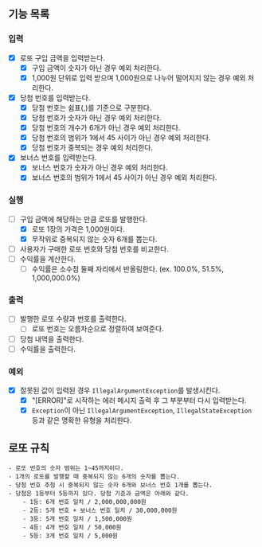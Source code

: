 ## 기능 목록
### 입력
- [x] 로또 구입 금액을 입력받는다.
  - [x] 구입 금액이 숫자가 아닌 경우 예외 처리한다.
  - [x] 1,000원 단위로 입력 받으며 1,000원으로 나누어 떨어지지 않는 경우 예외 처리한다.
- [x] 당첨 번호를 입력받는다.
  - [x] 당첨 번호는 쉼표(,)를 기준으로 구분한다.
  - [x] 당첨 번호가 숫자가 아닌 경우 예외 처리한다.
  - [x] 당첨 번호의 개수가 6개가 아닌 경우 예외 처리한다.
  - [x] 당첨 번호의 범위가 1에서 45 사이가 아닌 경우 예외 처리한다.
  - [x] 당첨 번호가 중복되는 경우 예외 처리한다.
- [x] 보너스 번호를 입력받는다.
  - [x] 보너스 번호가 숫자가 아닌 경우 예외 처리한다.
  - [x] 보너스 번호의 범위가 1에서 45 사이가 아닌 경우 예외 처리한다.
### 실행
- [ ] 구입 금액에 해당하는 만큼 로또를 발행한다.
  - [x] 로또 1장의 가격은 1,000원이다.
  - [x] 무작위로 중복되지 않는 숫자 6개를 뽑는다.
- [ ] 사용자가 구매한 로또 번호와 당첨 번호를 비교한다.
- [ ] 수익률을 계산한다.
  - [ ] 수익률은 소수점 둘째 자리에서 반올림한다. (ex. 100.0%, 51.5%, 1,000,000.0%)
### 출력
- [ ] 발행한 로또 수량과 번호를 출력한다.
  - [ ] 로또 번호는 오름차순으로 정렬하여 보여준다.
- [ ] 당첨 내역을 출력한다.
- [ ] 수익률을 출력한다.
### 예외
- [x] 잘못된 값이 입력된 경우 `IllegalArgumentException`를 발생시킨다.
  - [x] "[ERROR]"로 시작하는 에러 메시지 출력 후 그 부분부터 다시 입력받는다.
  - [x] `Exception`이 아닌 `IllegalArgumentException`, `IllegalStateException` 등과 같은 명확한 유형을 처리한다.
## 로또 규칙
```
- 로또 번호의 숫자 범위는 1~45까지이다.
- 1개의 로또를 발행할 때 중복되지 않는 6개의 숫자를 뽑는다.
- 당첨 번호 추첨 시 중복되지 않는 숫자 6개와 보너스 번호 1개를 뽑는다.
- 당첨은 1등부터 5등까지 있다. 당첨 기준과 금액은 아래와 같다.
    - 1등: 6개 번호 일치 / 2,000,000,000원
    - 2등: 5개 번호 + 보너스 번호 일치 / 30,000,000원
    - 3등: 5개 번호 일치 / 1,500,000원
    - 4등: 4개 번호 일치 / 50,000원
    - 5등: 3개 번호 일치 / 5,000원
```